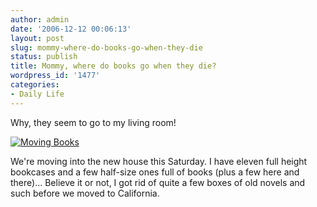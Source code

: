 ```yaml
---
author: admin
date: '2006-12-12 00:06:13'
layout: post
slug: mommy-where-do-books-go-when-they-die
status: publish
title: Mommy, where do books go when they die?
wordpress_id: '1477'
categories:
- Daily Life
---
```


Why, they seem to go to my living room!

[![Moving
Books](http://static.flickr.com/126/320274382_6d9d1f45ce.jpg)](http://www.flickr.com/photos/albill/320274382/ "Photo Sharing")

We're moving into the new house this Saturday. I have eleven full height
bookcases and a few half-size ones full of books (plus a few here and
there)... Believe it or not, I got rid of quite a few boxes of old
novels and such before we moved to California.
